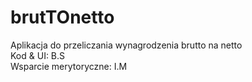 # brutTOnetto
Aplikacja do przeliczania wynagrodzenia brutto na netto <br>
Kod & UI: B.S <br>
Wsparcie merytoryczne: I.M
